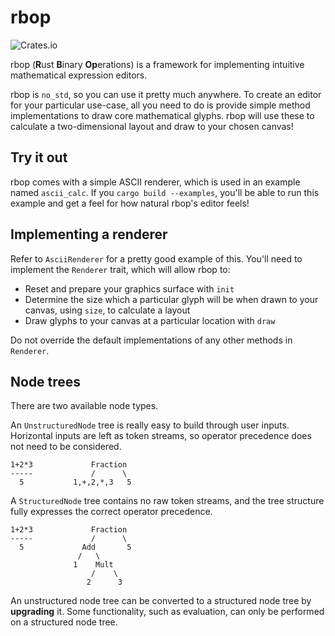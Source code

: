 # rbop

![Crates.io](https://img.shields.io/crates/v/rbop)

rbop (**R**ust **B**inary **Op**erations) is a framework for implementing intuitive mathematical
expression editors.

rbop is `no_std`, so you can use it pretty much anywhere. To create an editor for your particular
use-case, all you need to do is provide simple method implementations to draw core mathematical
glyphs. rbop will use these to calculate a two-dimensional layout and draw to your chosen canvas!

## Try it out

rbop comes with a simple ASCII renderer, which is used in an example named `ascii_calc`. If you
`cargo build --examples`, you'll be able to run this example and get a feel for how natural rbop's 
editor feels!

## Implementing a renderer

Refer to `AsciiRenderer` for a pretty good example of this. You'll need to implement the `Renderer`
trait, which will allow rbop to:

- Reset and prepare your graphics surface with `init`
- Determine the size which a particular glyph will be when drawn to your canvas, using `size`, to
  calculate a layout
- Draw glyphs to your canvas at a particular location with `draw`

Do not override the default implementations of any other methods in `Renderer`.

## Node trees

There are two available node types.

An `UnstructuredNode` tree is really easy to build through user inputs. Horizontal inputs are
left as token streams, so operator precedence does not need to be considered.

```
1+2*3             Fraction
-----             /      \
  5           1,+,2,*,3   5
```

A `StructuredNode` tree contains no raw token streams, and the tree structure fully expresses the
correct operator precedence.

```
1+2*3             Fraction
-----             /      \
  5             Add       5
               /   \
              1    Mult
                  /    \
                 2      3
```

An unstructured node tree can be converted to a structured node tree by **upgrading** it. Some
functionality, such as evaluation, can only be performed on a structured node tree.

